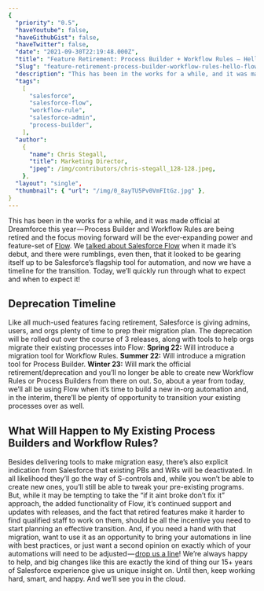 ```yaml
---
{
  "priority": "0.5",
  "haveYoutube": false,
  "haveGithubGist": false,
  "haveTwitter": false,
  "date": "2021-09-30T22:19:48.000Z",
  "title": "Feature Retirement: Process Builder + Workflow Rules — Hello Flow!",
  "Slug": "feature-retirement-process-builder-workflow-rules-hello-flow",
  "description": "This has been in the works for a while, and it was made official at Dreamforce this year — Process Builder and Workflow Rules are being retired and the focus moving forward will be the ever-expanding power and feature-set of Flow..",
  "tags":
    [
      "salesforce",
      "salesforce-flow",
      "workflow-rule",
      "salesforce-admin",
      "process-builder",
    ],
  "author":
    {
      "name": Chris Stegall,
      "title": Marketing Director,
      "jpeg": /img/contributors/chris-stegall_128-128.jpeg,
    },
  "layout": "single",
  "thumbnail": { "url": "/img/0_8ayTU5Pv0VmFItGz.jpg" },
}
---
```


This has been in the works for a while, and it was made official at Dreamforce this year — Process Builder and Workflow Rules are being retired and the focus moving forward will be the ever-expanding power and feature-set of [Flow](https://medium.com/creme-de-la-crm/spring-21-release-highlights-lightning-flow-improvements-and-a-rebrand-b711e31989dd).
We [talked about Salesforce Flow](https://medium.com/creme-de-la-crm/spring-21-release-highlights-lightning-flow-improvements-and-a-rebrand-b711e31989dd) when it made it’s debut, and there were rumblings, even then, that it looked to be gearing itself up to be Salesforce’s flagship tool for automation, and now we have a timeline for the transition.
Today, we’ll quickly run through what to expect and when to expect it!

## Deprecation Timeline

Like all much-used features facing retirement, Salesforce is giving admins, users, and orgs plenty of time to prep their migration plan. The deprecation will be rolled out over the course of 3 releases, along with tools to help orgs migrate their existing processes into Flow:
**Spring 22:** Will introduce a migration tool for Workflow Rules.
**Summer 22:** Will introduce a migration tool for Process Builder.
**Winter 23:** Will mark the official retirement/deprecation and you’ll no longer be able to create new Workflow Rules or Process Builders from there on out.
So, about a year from today, we’ll all be using Flow when it’s time to build a new in-org automation and, in the interim, there’ll be plenty of opportunity to transition your existing processes over as well.

## What Will Happen to My Existing Process Builders and Workflow Rules?

Besides delivering tools to make migration easy, there’s also explicit indication from Salesforce that existing PBs and WRs will be deactivated. In all likelihood they’ll go the way of S-controls and, while you won’t be able to create new ones, you’ll still be able to tweak your pre-existing programs. But, while it may be tempting to take the “if it aint broke don’t fix it” approach, the added functionality of Flow, it’s continued support and updates with releases, and the fact that retired features make it harder to find qualified staff to work on them, should be all the incentive you need to start planning an effective transition.
And, if you need a hand with that migration, want to use it as an opportunity to bring your automations in line with best practices, or just want a second opinion on exactly which of your automations will need to be adjusted — [drop us a line](https://appexchange.salesforce.com/appxConsultingListingDetail?listingId=a0N30000001gF9jEAE)! We’re always happy to help, and big changes like this are exactly the kind of thing our 15+ years of Salesforce experience give us unique insight on.
Until then, keep working hard, smart, and happy. And we’ll see you in the cloud.
